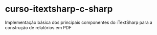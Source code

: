 # curso-itextsharp-c-sharp
Implementação básica dos principais componentes do iTextSharp para a construção de relatórios em PDF
